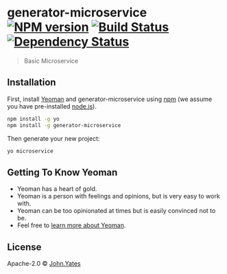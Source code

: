 # generator-microservice [![NPM version][npm-image]][npm-url] [![Build Status][travis-image]][travis-url] [![Dependency Status][daviddm-image]][daviddm-url]
> Basic Microservice

## Installation

First, install [Yeoman](http://yeoman.io) and generator-microservice using [npm](https://www.npmjs.com/) (we assume you have pre-installed [node.js](https://nodejs.org/)).

```bash
npm install -g yo
npm install -g generator-microservice
```

Then generate your new project:

```bash
yo microservice
```

## Getting To Know Yeoman

 * Yeoman has a heart of gold.
 * Yeoman is a person with feelings and opinions, but is very easy to work with.
 * Yeoman can be too opinionated at times but is easily convinced not to be.
 * Feel free to [learn more about Yeoman](http://yeoman.io/).

## License

Apache-2.0 © [John.Yates]()


[npm-image]: https://badge.fury.io/js/generator-microservice.svg
[npm-url]: https://npmjs.org/package/generator-microservice
[travis-image]: https://travis-ci.org//generator-microservice.svg?branch=master
[travis-url]: https://travis-ci.org//generator-microservice
[daviddm-image]: https://david-dm.org//generator-microservice.svg?theme=shields.io
[daviddm-url]: https://david-dm.org//generator-microservice
